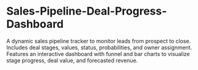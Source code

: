 # Sales-Pipeline-Deal-Progress-Dashboard
A dynamic sales pipeline tracker to monitor leads from prospect to close. Includes deal stages, values, status, probabilities, and owner assignment. Features an interactive dashboard with funnel and bar charts to visualize stage progress, deal value, and forecasted revenue.
